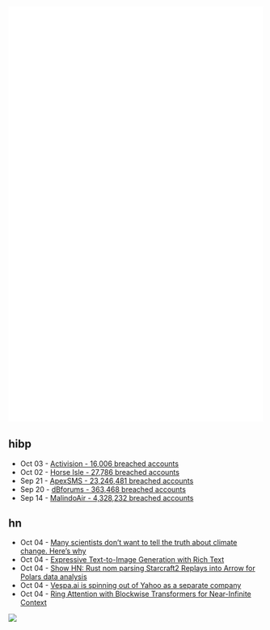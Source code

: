 ![Metrics](https://raw.githubusercontent.com/phixion/phixion/master/metrics.svg)

## hibp

<!--
for https://github.com/phixion/phixion/blob/main/.github/workflows/feeds.yml
-->
<!--START_SECTION:haveibeenpwnd-->
- Oct 03 - [Activision - 16,006 breached accounts](https://haveibeenpwned.com/PwnedWebsites#Activision)
- Oct 02 - [Horse Isle - 27,786 breached accounts](https://haveibeenpwned.com/PwnedWebsites#HorseIsle)
- Sep 21 - [ApexSMS - 23,246,481 breached accounts](https://haveibeenpwned.com/PwnedWebsites#ApexSMS)
- Sep 20 - [dBforums - 363,468 breached accounts](https://haveibeenpwned.com/PwnedWebsites#dBforums)
- Sep 14 - [MalindoAir - 4,328,232 breached accounts](https://haveibeenpwned.com/PwnedWebsites#MalindoAir)
<!--END_SECTION:haveibeenpwnd-->

## hn

<!--
for https://github.com/phixion/phixion/blob/main/.github/workflows/feeds.yml
-->
<!--START_SECTION:hn-->
- Oct 04 - [Many scientists don’t want to tell the truth about climate change. Here’s why](https://www.wbur.org/cognoscenti/2023/10/03/1-5-degrees-celcius-un-climate-change-report-barbara-moran)
- Oct 04 - [Expressive Text-to-Image Generation with Rich Text](https://rich-text-to-image.github.io/)
- Oct 04 - [Show HN: Rust nom parsing Starcraft2 Replays into Arrow for Polars data analysis](https://github.com/sebosp/s2protocol-rs)
- Oct 04 - [Vespa.ai is spinning out of Yahoo as a separate company](https://blog.vespa.ai/vespa-is-becoming-its-own-company/)
- Oct 04 - [Ring Attention with Blockwise Transformers for Near-Infinite Context](https://arxiv.org/abs/2310.01889)
<!--END_SECTION:hn-->

<!--
for https://yhype.me
-->
![](https://hit.yhype.me/github/profile?user_id=13013670)

